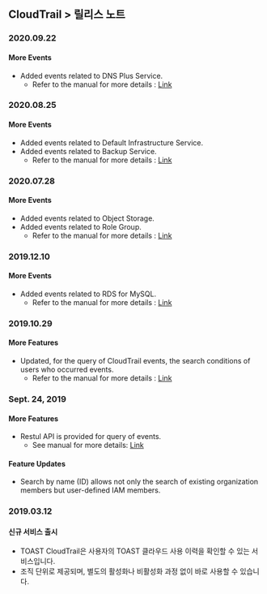
## CloudTrail > 릴리스 노트

### 2020.09.22
#### More Events
* Added events related to DNS Plus Service.
    * Refer to the manual for more details : [Link](http://docs.toast.com/en/CloudTrail/en/event-list/)

### 2020.08.25
#### More Events
* Added events related to Default Infrastructure Service.
* Added events related to Backup Service.
    * Refer to the manual for more details : [Link](http://docs.toast.com/en/CloudTrail/en/event-list/)
    
### 2020.07.28
#### More Events
* Added events related to Object Storage.  
* Added events related to Role Group.  
    * Refer to the manual for more details : [Link](http://docs.toast.com/en/CloudTrail/en/event-list/)
 
### 2019.12.10
#### More Events
* Added events related to RDS for MySQL.  
    * Refer to the manual for more details : [Link](http://docs.toast.com/en/CloudTrail/en/event-list/)

### 2019.10.29
#### More Features
* Updated, for the query of CloudTrail events, the search conditions of users who occurred events.
    * Refer to the manual for more details : [Link](http://docs.toast.com/en/CloudTrail/en/api-guide/)

### Sept. 24, 2019 
#### More Features 
* Restul API is provided for query of events. 
    * See manual for more details: [Link](http://docs.toast.com/en/CloudTrail/en/api-guide/)
    
#### Feature Updates
* Search by name (ID) allows not only the search of existing organization members but user-defined IAM members.

### 2019.03.12
#### 신규 서비스 출시
* TOAST CloudTrail은 사용자의 TOAST 클라우드 사용 이력을 확인할 수 있는 서비스입니다.
* 조직 단위로 제공되며, 별도의 활성화나 비활성화 과정 없이 바로 사용할 수 있습니다.